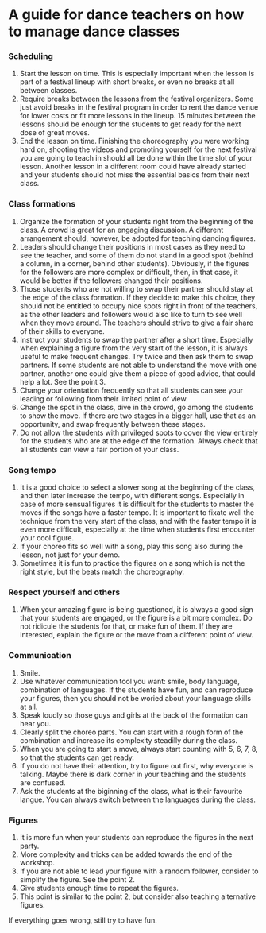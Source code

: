 # A guide for dance teachers on how to manage dance classes

### Scheduling 
1. Start the lesson on time. This is especially important when the lesson is part of a festival lineup with short breaks, or even no breaks at all between classes.
2. Require breaks between the lessons from the festival organizers. Some just avoid breaks in the festival program in order to rent the dance venue for lower costs or fit more lessons in the lineup. 15 minutes between the lessons should be enough for the students to get ready for the next dose of great moves. 
3. End the lesson on time. Finishing the choreography you were working hard on, shooting the videos and promoting yourself for the next festival you are going to teach in should all be done within the time slot of your lesson. Another lesson in a different room could have already started and your students should not miss the essential basics from their next class.

### Class formations
1. Organize the formation of your students right from the beginning of the class. A crowd is great for an engaging discussion. A different arrangement should, however, be adopted for teaching dancing figures. 
2. Leaders should change their positions in most cases as they need to see the teacher, and some of them do not stand in a good spot (behind a column, in a corner, behind other students). Obviously, if the figures for the followers are more complex or difficult, then, in that case, it would be better if the followers changed their positions.
3. Those students who are not willing to swap their partner should stay at the edge of the class formation. If they decide to make this choice, they should not be entitled to occupy nice spots right in front of the teachers, as the other leaders and followers would also like to turn to see well when they move around. The teachers should strive to give a fair share of their skills to everyone.
4. Instruct your students to swap the partner after a short time. Especially when explaining a figure from the very start of the lesson, it is always useful to make frequent changes. Try twice and then ask them to swap partners. If some students are not able to understand the move with one partner, another one could give them a piece of good advice, that could help a lot.  See the point 3.
5. Change your orientation frequently so that all students can see your leading or following from their limited point of view.
6. Change the spot in the class, dive in the crowd, go among the students to show the move. If there are two stages in a bigger hall, use that as an opportunity, and swap frequently between these stages.
7. Do not allow the students with privileged spots to cover the view entirely for the students who are at the edge of the formation. Always check that all students can view a fair portion of your class.


### Song tempo
1. It is a good choice to select a slower song at the beginning of the class, and then later increase the tempo, with different songs. Especially in case of more sensual figures it is difficult for the students to master the moves if the songs have a faster tempo.  It is important to fixate well the technique from the very start of the class, and with the faster tempo it is even more difficult, especially at the time when students first encounter your cool figure.
2. If your choreo fits so well with a song, play this song also during the lesson, not just for your demo.
3. Sometimes it is fun to practice the figures on a song which is not the right style, but the beats match the choreography.

### Respect yourself and others
1. When your amazing figure is being questioned, it is always a good sign that your students are engaged, or the figure is a bit more complex. Do not ridicule the students for that, or make fun of them. If they are interested, explain the figure or the move from a different point of view. 

### Communication
1. Smile.
2. Use whatever communication tool you want: smile, body language, combination of languages. If the students have fun, and can reproduce your figures, then you should not be woried about your language skills at all.
3. Speak loudly so those guys and girls at the back of the formation can hear you. 
4. Clearly split the choreo parts. You can start with a rough form of the combination and increase its complexity steadilly during the class.
5. When you are going to start a move, always start counting with 5, 6, 7, 8, so that the students can get ready.
6. If you do not have their attention, try to figure out first, why everyone is talking. Maybe there is dark corner in your teaching and the students are confused.
7. Ask the students at the biginning of the class, what is their favourite langue. You can always switch between the languages during the class.

### Figures
1. It is more fun when your students can reproduce the figures in the next party. 
2. More complexity and tricks can be added towards the end of the workshop.
3. If you are not able to lead your figure with a random follower, consider to simplify the figure. See the point 2.
4. Give students enough time to repeat the figures.
5. This point is similar to the point 2, but consider also teaching alternative figures. 


If everything goes wrong, still try to have fun.
